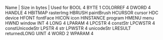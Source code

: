 Name | Size in bytes | Used for
BOOL 4
BYTE 1
COLORREF 4
DWORD 4
HANDLE 4
HBITMAP rasterImg
HBRUSH paintBrush
HCURSOR cursor
HDC device
HFONT fontFace
HICON icon
HINSTANCE program
HMENU menu
HWND window
INT 4
LONG 4
LPARAM 4
LPCSTR 4 constStr
LPCWSTR 4 constUnicodeStr
LPSTR 4 str
LPWSTR 4 unicodeStr
LRESULT returnedLONG
UINT 4
WORD 2
WPARAM 4